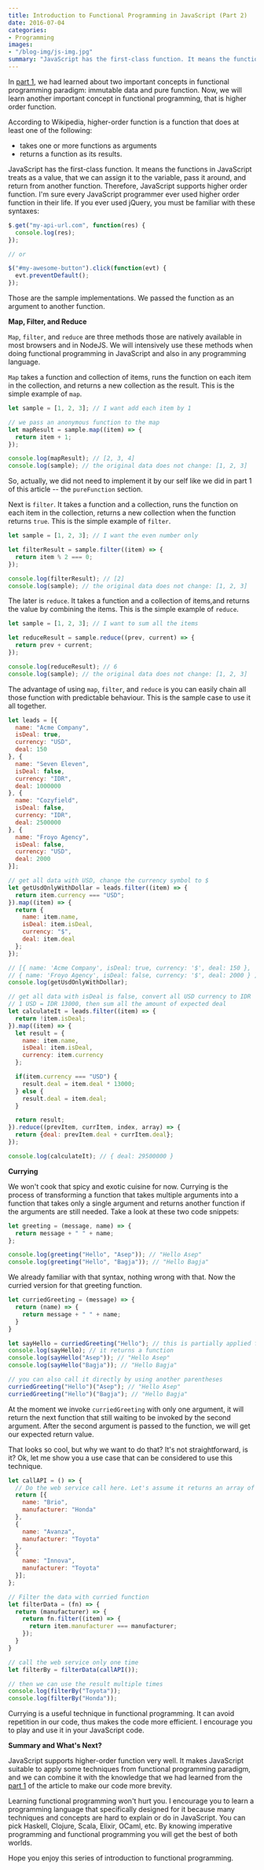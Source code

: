 ```yaml
---
title: Introduction to Functional Programming in JavaScript (Part 2)
date: 2016-07-04
categories:
- Programming
images:
- "/blog-img/js-img.jpg"
summary: "JavaScript has the first-class function. It means the functions in JavaScript treats as a value."
---
```


In [part 1](https://www.asepbagja.com/programming/introduction-to-functional-programming-in-javascript-part-1/), we had learned about two important concepts in functional programming paradigm: immutable data and pure function. Now, we will learn another important concept in functional programming, that is higher order function.

According to Wikipedia, higher-order function is a function that does at least one of the following:

*   takes one or more functions as arguments
*   returns a function as its results.

JavaScript has the first-class function. It means the functions in JavaScript treats as a value, that we can assign it to the variable, pass it around, and return from another function. Therefore, JavaScript supports higher order function. I'm sure every JavaScript programmer ever used higher order function in their life. If you ever used jQuery, you must be familiar with these syntaxes:

```javascript
$.get("my-api-url.com", function(res) {
  console.log(res);
});

// or

$("#my-awesome-button").click(function(evt) {
  evt.preventDefault();
});
```

Those are the sample implementations. We passed the function as an argument to another function.

**Map, Filter, and Reduce**

`Map`, `filter`, and `reduce` are three methods those are natively available in most browsers and in NodeJS. We will intensively use these methods when doing functional programming in JavaScript and also in any programming language.

`Map` takes a function and collection of items, runs the function on each item in the collection, and returns a new collection as the result. This is the simple example of `map`.

```javascript
let sample = [1, 2, 3]; // I want add each item by 1

// we pass an anonymous function to the map
let mapResult = sample.map((item) => {
  return item + 1;
});

console.log(mapResult); // [2, 3, 4]
console.log(sample); // the original data does not change: [1, 2, 3]
```

So, actually, we did not need to implement it by our self like we did in part 1 of this article -- the `pureFunction` section.

Next is `filter`. It takes a function and a collection, runs the function on each item in the collection, returns a new collection when the function returns `true`. This is the simple example of `filter`.

```javascript
let sample = [1, 2, 3]; // I want the even number only

let filterResult = sample.filter((item) => {
  return item % 2 === 0;
});

console.log(filterResult); // [2]
console.log(sample); // the original data does not change: [1, 2, 3]
```

The later is `reduce`. It takes a function and a collection of items,and returns the value by combining the items. This is the simple example of `reduce`.

```javascript
let sample = [1, 2, 3]; // I want to sum all the items

let reduceResult = sample.reduce((prev, current) => {
  return prev + current;
});

console.log(reduceResult); // 6
console.log(sample); // the original data does not change: [1, 2, 3]
```

The advantage of using `map`, `filter`, and `reduce` is you can easily chain all those function with predictable behaviour. This is the sample case to use it all together.

```javascript
let leads = [{
  name: "Acme Company",
  isDeal: true,
  currency: "USD",
  deal: 150
}, {
  name: "Seven Eleven",
  isDeal: false,
  currency: "IDR",
  deal: 1000000
}, {
  name: "Cozyfield",
  isDeal: false,
  currency: "IDR",
  deal: 2500000
}, {
  name: "Froyo Agency",
  isDeal: false,
  currency: "USD",
  deal: 2000
}];

// get all data with USD, change the currency symbol to $
let getUsdOnlyWithDollar = leads.filter((item) => {
  return item.currency === "USD";
}).map((item) => {
  return {
    name: item.name,
    isDeal: item.isDeal,
    currency: "$",
    deal: item.deal
  };
});

// [{ name: 'Acme Company', isDeal: true, currency: '$', deal: 150 },
// { name: 'Froyo Agency', isDeal: false, currency: '$', deal: 2000 } ]
console.log(getUsdOnlyWithDollar);

// get all data with isDeal is false, convert all USD currency to IDR
// 1 USD = IDR 13000, then sum all the amount of expected deal
let calculateIt = leads.filter((item) => {
  return !item.isDeal;
}).map((item) => {
  let result = {
    name: item.name,
    isDeal: item.isDeal,
    currency: item.currency
  };

  if(item.currency === "USD") {
    result.deal = item.deal * 13000;
  } else {
    result.deal = item.deal;
  }

  return result;
}).reduce((prevItem, currItem, index, array) => {
  return {deal: prevItem.deal + currItem.deal};
});

console.log(calculateIt); // { deal: 29500000 }
```

**Currying**

We won't cook that spicy and exotic cuisine for now. Currying is the process of transforming a function that takes multiple arguments into a function that takes only a single argument and returns another function if the arguments are still needed. Take a look at these two code snippets:

```javascript
let greeting = (message, name) => {
  return message + " " + name;
};

console.log(greeting("Hello", "Asep")); // "Hello Asep"
console.log(greeting("Hello", "Bagja")); // "Hello Bagja"
```

We already familiar with that syntax, nothing wrong with that. Now the curried version for that greeting function.

```javascript
let curriedGreeting = (message) => {
  return (name) => {
    return message + " " + name;
  }
}

let sayHello = curriedGreeting("Hello"); // this is partially applied function
console.log(sayHello); // it returns a function
console.log(sayHello("Asep")); // "Hello Asep"
console.log(sayHello("Bagja")); // "Hello Bagja"

// you can also call it directly by using another parentheses
curriedGreeting("Hello")("Asep"); // "Hello Asep"
curriedGreeting("Hello")("Bagja"); // "Hello Bagja"
```

At the moment we invoke `curriedGreeting` with only one argument, it will return the next function that still waiting to be invoked by the second argument. After the second argument is passed to the function, we will get our expected return value.

That looks so cool, but why we want to do that? It's not straightforward, is it? Ok, let me show you a use case that can be considered to use this technique.

```javascript
let callAPI = () => {
  // Do the web service call here. Let's assume it returns an array of objects
  return [{
    name: "Brio",
    manufacturer: "Honda"
  },
  {
    name: "Avanza",
    manufacturer: "Toyota"
  },
  {
    name: "Innova",
    manufacturer: "Toyota"
  }];
};

// Filter the data with curried function
let filterData = (fn) => {
  return (manufacturer) => {
    return fn.filter((item) => {
      return item.manufacturer === manufacturer;
    });
  }
}

// call the web service only one time
let filterBy = filterData(callAPI());

// then we can use the result multiple times
console.log(filterBy("Toyota"));
console.log(filterBy("Honda"));
```

Currying is a useful technique in functional programming. It can avoid repetition in our code, thus makes the code more efficient. I encourage you to play and use it in your JavaScript code.

**Summary and What's Next?**

JavaScript supports higher-order function very well. It makes JavaScript suitable to apply some techniques from functional programming paradigm, and we can combine it with the knowledge that we had learned from the [part 1](http://asepbagja.com/programming/introduction-to-functional-programming-in-javascript-part-1/) of the article to make our code more brevity.

Learning functional programming won't hurt you. I encourage you to learn a programming language that specifically designed for it because many techniques and concepts are hard to explain or do in JavaScript. You can pick Haskell, Clojure, Scala, Elixir, OCaml, etc. By knowing imperative programming and functional programming you will get the best of both worlds.

Hope you enjoy this series of introduction to functional programming.
